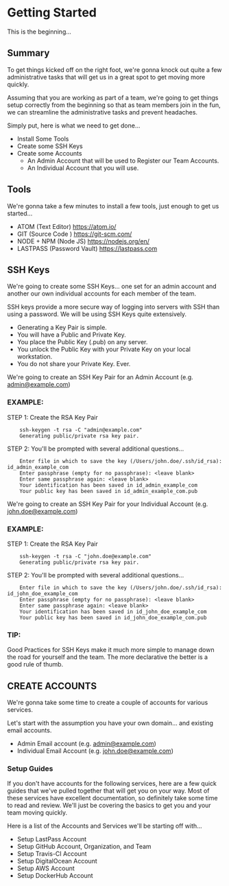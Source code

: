 # Getting Started
This is the beginning...

## Summary
To get things kicked off on the right foot, we're gonna knock out quite a few administrative tasks that will get us in a great spot to get moving more quickly.

Assuming that you are working as part of a team, we're going to get things setup correctly from the beginning so that as team members join in the fun, we can streamline the administrative tasks and prevent headaches.

Simply put, here is what we need to get done...
- Install Some Tools
- Create some SSH Keys
- Create some Accounts
  - An Admin Account that will be used to Register our Team Accounts.
  - An Individual Account that you will use.


## Tools
We're gonna take a few minutes to install a few tools, just enough to get us started...

- ATOM (Text Editor) https://atom.io/
- GIT (Source Code ) https://git-scm.com/
- NODE + NPM (Node JS) https://nodejs.org/en/
- LASTPASS (Password Vault) https://lastpass.com


## SSH Keys
We're going to create some SSH Keys... one set for an admin account and another our own individual accounts for each member of the team.

SSH keys provide a more secure way of logging into servers with SSH than using a password. We will be using SSH Keys quite extensively.

- Generating a Key Pair is simple.
- You will have a Public and Private Key.
- You place the Public Key (.pub) on any server.
- You unlock the Public Key with your Private Key on your local workstation.
- You do not share your Private Key. Ever.


We're going to create an SSH Key Pair for an Admin Account (e.g. admin@example.com)

### EXAMPLE:
STEP 1: Create the RSA Key Pair
```
    ssh-keygen -t rsa -C "admin@example.com"
    Generating public/private rsa key pair.
```

STEP 2: You'll be prompted with several additional questions...
```
    Enter file in which to save the key (/Users/john.doe/.ssh/id_rsa): id_admin_example_com
    Enter passphrase (empty for no passphrase): <leave blank>
    Enter same passphrase again: <leave blank>
    Your identification has been saved in id_admin_example_com
    Your public key has been saved in id_admin_example_com.pub
```

We're going to create an SSH Key Pair for your Individual Account (e.g. john.doe@example.com)

### EXAMPLE:
STEP 1: Create the RSA Key Pair
```
    ssh-keygen -t rsa -C "john.doe@example.com"
    Generating public/private rsa key pair.
```

STEP 2: You'll be prompted with several additional questions...
```
    Enter file in which to save the key (/Users/john.doe/.ssh/id_rsa): id_john_doe_example_com
    Enter passphrase (empty for no passphrase): <leave blank>
    Enter same passphrase again: <leave blank>
    Your identification has been saved in id_john_doe_example_com
    Your public key has been saved in id_john_doe_example_com.pub
```

### TIP:
Good Practices for SSH Keys make it much more simple to manage down the road for yourself and the team.  The more declarative the better is a good rule of thumb.


## CREATE ACCOUNTS
We're gonna take some time to create a couple of accounts for various services.

Let's start with the assumption you have your own domain... and existing email accounts.

- Admin Email account (e.g. admin@example.com)
- Individual Email Account (e.g. john.doe@example.com)

### Setup Guides
If you don't have accounts for the following services, here are a few quick guides that we've pulled together that will get you on your way.  Most of these services have excellent documentation, so definitely take some time to read and review.  We'll just be covering the basics to get you and your team moving quickly.

Here is a list of the Accounts and Services we'll be starting off with...
- Setup LastPass Account
- Setup GitHub Account, Organization, and Team
- Setup Travis-CI Account
- Setup DigitalOcean Account
- Setup AWS Account
- Setup DockerHub Account
